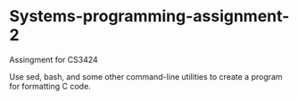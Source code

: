 # Systems-programming-assignment-2
Assingment for CS3424

Use sed, bash, and some other command-line utilities to create a program for formatting C code. 
